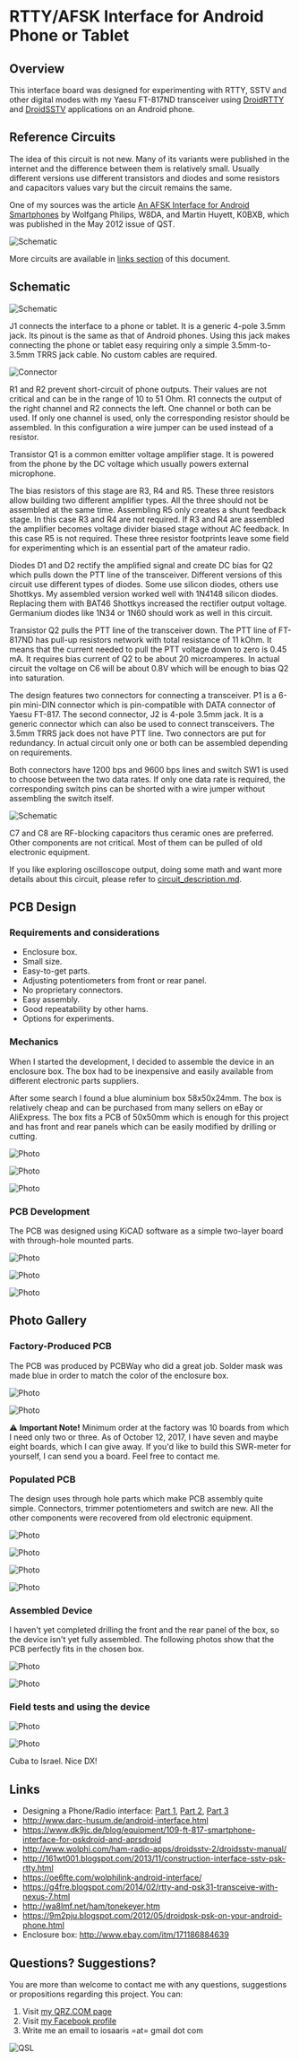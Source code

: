 # RTTY/AFSK Interface for Android Phone or Tablet

## Overview

This interface board was designed for experimenting with RTTY, SSTV and other digital modes with my Yaesu FT-817ND transceiver using [DroidRTTY](https://play.google.com/store/apps/details?id=com.wolphi.droidrtty&hl=en) and [DroidSSTV](https://play.google.com/store/apps/details?id=com.wolphi.sstv&hl=en) applications on an Android phone.

## Reference Circuits

The idea of this circuit is not new. Many of its variants were published in the internet and the difference between them is relatively small. Usually different versions use different transistors and diodes and some resistors and capacitors values vary but the circuit remains the same.

One of my sources was the article [An AFSK Interface for Android Smartphones](https://github.com/4x1md/phone_rtty_interface/blob/master/docs/An_AFSK_Interface_for_Android_Smartphones.pdf) by Wolfgang Philips, W8DA, and Martin Huyett, K0BXB, which was published in the May 2012 issue of QST.

![Schematic](https://raw.githubusercontent.com/4x1md/phone_rtty_interface/master/docs/images/reference_01.jpg)

More circuits are available in [links section](#links) of this document.

## Schematic

![Schematic](https://raw.githubusercontent.com/4x1md/phone_rtty_interface/master/docs/images/phone_rtty_interface_cicruit.png)

J1 connects the interface to a phone or tablet. It is a generic 4-pole 3.5mm jack. Its pinout is the same as that of Android phones. Using this jack makes connecting the phone or tablet easy requiring only a simple 3.5mm-to-3.5mm TRRS jack cable. No custom cables are required.

![Connector](https://raw.githubusercontent.com/4x1md/phone_rtty_interface/master/docs/images/trrs_conn_cable.jpg)

R1 and R2 prevent short-circuit of phone outputs. Their values are not critical and can be in the range of 10 to 51 Ohm. R1 connects the output of the right channel and R2 connects the left. One channel or both can be used. If only one channel is used, only the corresponding resistor should be assembled. In this configuration a wire jumper can be used instead of a resistor.

Transistor Q1 is a common emitter voltage amplifier stage. It is powered from the phone by the DC voltage which usually powers external microphone. 

The bias resistors of this stage are R3, R4 and R5. These three resistors allow building two different amplifier types. All the three should not be assembled at the same time. Assembling R5 only creates a shunt feedback stage. In this case R3 and R4 are not required. If R3 and R4 are assembled the amplifier becomes voltage divider biased stage without AC feedback. In this case R5 is not required. These three resistor footprints leave some field for experimenting which is an essential part of the amateur radio.

Diodes D1 and D2 rectify the amplified signal and create DC bias for Q2 which pulls down the PTT line of the transceiver. Different versions of this circuit use different types of diodes. Some use silicon diodes, others use Shottkys. My assembled version worked well with 1N4148 silicon diodes. Replacing them with BAT46 Shottkys increased the rectifier output voltage. Germanium diodes like 1N34 or 1N60 should work as well in this circuit.

Transistor Q2 pulls the PTT line of the transceiver down. The PTT line of FT-817ND has pull-up resistors network with total resistance of 11 kOhm. It means that the current needed to pull the PTT voltage down to zero is 0.45 mA. It requires bias current of Q2 to be about 20 microamperes. In actual circuit the voltage on C6 will be about 0.8V which will be enough to bias Q2 into saturation.

The design features two connectors for connecting a transceiver. P1 is a 6-pin mini-DIN connector which is pin-compatible with DATA connector of Yaesu FT-817. The second connector, J2 is 4-pole 3.5mm jack. It is a generic connector which can also be used to connect transceivers. The 3.5mm TRRS jack does not have PTT line. Two connectors are put for redundancy. In actual circuit only one or both can be assembled depending on requirements.

Both connectors have 1200 bps and 9600 bps lines and switch SW1 is used to choose between the two data rates. If only one data rate is required, the corresponding switch pins can be shorted with a wire jumper without assembling the switch itself.

![Schematic](https://raw.githubusercontent.com/4x1md/phone_rtty_interface/master/docs/images/ft_817_data_interface.jpg)

C7 and C8 are RF-blocking capacitors thus ceramic ones are preferred. Other components are not critical. Most of them can be pulled of old electronic equipment.

If you like exploring oscilloscope output, doing some math and want more details about this circuit, please refer to [circuit_description.md](https://github.com/4x1md/phone_rtty_interface/blob/master/docs/circuit_description.md).

## PCB Design

### Requirements and considerations

 - Enclosure box.
 - Small size.
 - Easy-to-get parts.
 - Adjusting potentiometers from front or rear panel. 
 - No proprietary connectors.
 - Easy assembly.
 - Good repeatability by other hams.
 - Options for experiments.

### Mechanics

When I started the development, I decided to assemble the device in an enclosure box. The box had to be inexpensive and easily available from different electronic parts suppliers.

After some search I found a blue aluminium box 58x50x24mm. The box is relatively cheap and can be purchased from many sellers on eBay or AliExpress. The box fits a PCB of 50x50mm which is enough for this project and has front and rear panels which can be easily modified by drilling or cutting.

![Photo](https://raw.githubusercontent.com/4x1md/phone_rtty_interface/master/docs/images/box_01.jpg)

![Photo](https://raw.githubusercontent.com/4x1md/phone_rtty_interface/master/docs/images/box_02.jpg)

![Photo](https://raw.githubusercontent.com/4x1md/phone_rtty_interface/master/docs/images/box_03.jpg)

### PCB Development

The PCB was designed using KiCAD software as a simple two-layer board with through-hole mounted parts.

![Photo](https://raw.githubusercontent.com/4x1md/phone_rtty_interface/master/docs/images/pcb_front.jpg)

![Photo](https://raw.githubusercontent.com/4x1md/phone_rtty_interface/master/docs/images/pcb_back.jpg)

![Photo](https://raw.githubusercontent.com/4x1md/phone_rtty_interface/master/docs/images/pcb_3d.jpg)

## Photo Gallery

### Factory-Produced PCB

The PCB was produced by PCBWay who did a great job. Solder mask was made blue in order to match the color of the enclosure box.

![Photo](https://raw.githubusercontent.com/4x1md/phone_rtty_interface/master/docs/images/pcbs_01.jpg)

![Photo](https://raw.githubusercontent.com/4x1md/phone_rtty_interface/master/docs/images/pcbs_02.jpg)

:warning: **Important Note!**
Minimum order at the factory was 10 boards from which I need only two or three. As of October 12, 2017, I have seven and maybe eight boards, which I can give away. If you'd like to build this SWR-meter for yourself, I can send you a board. Feel free to contact me.

### Populated PCB

The design uses through hole parts which make PCB assembly quite simple. Connectors, trimmer potentiometers and switch are new. All the other components were recovered from old electronic equipment.

![Photo](https://raw.githubusercontent.com/4x1md/phone_rtty_interface/master/docs/images/device_01.jpg)

![Photo](https://raw.githubusercontent.com/4x1md/phone_rtty_interface/master/docs/images/device_02.jpg)

![Photo](https://raw.githubusercontent.com/4x1md/phone_rtty_interface/master/docs/images/device_03.jpg)

![Photo](https://raw.githubusercontent.com/4x1md/phone_rtty_interface/master/docs/images/device_04.jpg)

### Assembled Device

I haven't yet completed drilling the front and the rear panel of the box, so the device isn't yet fully assembled. The following photos show that the PCB perfectly fits in the chosen box.

![Photo](https://raw.githubusercontent.com/4x1md/phone_rtty_interface/master/docs/images/mech_01.jpg)

![Photo](https://raw.githubusercontent.com/4x1md/phone_rtty_interface/master/docs/images/mech_02.jpg)

### Field tests and using the device

![Photo](https://raw.githubusercontent.com/4x1md/phone_rtty_interface/master/docs/images/usage_01.jpg)

![Photo](https://raw.githubusercontent.com/4x1md/phone_rtty_interface/master/docs/images/usage_02.jpg)

Cuba to Israel. Nice DX!

## Links
* Designing a Phone/Radio interface: [Part 1](https://waynemerry.wordpress.com/2012/08/16/designing-a-phoneradio-interface/), [Part 2](https://waynemerry.wordpress.com/2012/08/22/ft-817-phone-audio-interface-part-2/), [Part 3](https://waynemerry.wordpress.com/2012/11/02/ft-817-ft-897-phone-audio-interface-part-3/)
* http://www.darc-husum.de/android-interface.html
* https://www.dk9jc.de/blog/equipment/109-ft-817-smartphone-interface-for-pskdroid-and-aprsdroid
* http://www.wolphi.com/ham-radio-apps/droidsstv-2/droidsstv-manual/
* http://161wt001.blogspot.com/2013/11/construction-interface-sstv-psk-rtty.html
* https://oe6fte.com/wolphilink-android-interface/
* https://g4fre.blogspot.com/2014/02/rtty-and-psk31-transceive-with-nexus-7.html
* http://wa8lmf.net/ham/tonekeyer.htm
* https://9m2pju.blogspot.com/2012/05/droidpsk-psk-on-your-android-phone.html
* Enclosure box: http://www.ebay.com/itm/171186884639

## Questions? Suggestions?
You are more than welcome to contact me with any questions, suggestions or propositions regarding this project. You can:

1. Visit [my QRZ.COM page](https://www.qrz.com/db/4X5DM)
2. Visit [my Facebook profile](https://www.facebook.com/Dima.Meln)
3. Write me an email to iosaaris =at= gmail dot com

![QSL](https://raw.githubusercontent.com/4x1md/phone_rtty_interface/master/docs/images/qsl.jpg)
